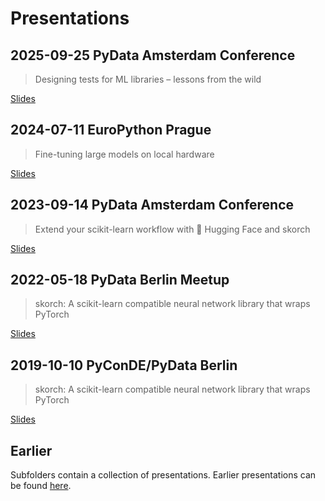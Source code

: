 # Presentations

## 2025-09-25 PyData Amsterdam Conference

> Designing tests for ML libraries – lessons from the wild

[Slides](https://docs.google.com/presentation/d/1cxdVkoUBtPYo9lbs8Bjy0ALMSZH4HHYmokALWFAYETI/edit?usp=sharing "slides")

## 2024-07-11 EuroPython Prague

> Fine-tuning large models on local hardware

[Slides](https://github.com/BenjaminBossan/presentations/blob/master/2024-07-11-europython/presentation.org "slides")

## 2023-09-14 PyData Amsterdam Conference

> Extend your scikit-learn workflow with 🤗 Hugging Face and skorch

[Slides](https://github.com/BenjaminBossan/presentations/blob/master/2023-09-14-pydata/presentation.org "slides")

## 2022-05-18 PyData Berlin Meetup

> skorch: A scikit-learn compatible neural network library that wraps PyTorch

[Slides](https://github.com/BenjaminBossan/presentations/blob/master/2022-05-18-pydata/presentation.org "slides")

## 2019-10-10 PyConDE/PyData Berlin

> skorch: A scikit-learn compatible neural network library that wraps PyTorch

[Slides](https://github.com/BenjaminBossan/public-presentations/blob/master/20191010-pycon-pydata/presentation.org "slides")

## Earlier

Subfolders contain a collection of presentations. Earlier presentations can be found [here](https://github.com/BenjaminBossan/public-presentations).
